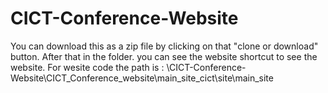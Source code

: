 # CICT-Conference-Website
You can download this as a zip file by clicking on that "clone or download" button. 
After that in the folder. you can see the website shortcut to see the website. 
For wesite code the path is : 
\CICT-Conference-Website\CICT_Conference_website\main_site_cict\site\main_site		
